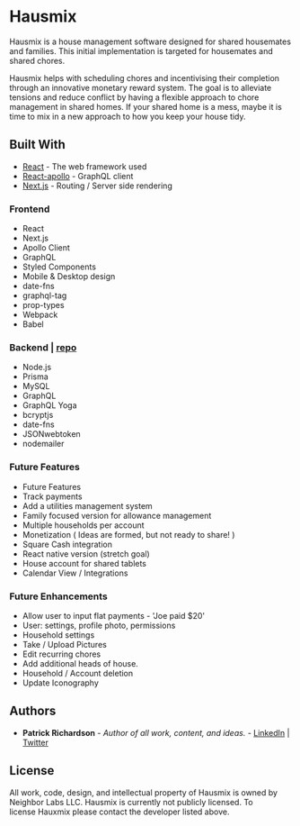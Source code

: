 # Hausmix

Hausmix is a house management software designed for shared housemates and families. This initial implementation is targeted for housemates and shared chores.

Hausmix helps with scheduling chores and incentivising their completion through an innovative monetary reward system. The goal is to alleviate tensions and reduce conflict by having a flexible approach to chore management in shared homes. If your shared home is a mess, maybe it is time to mix in a new approach to how you keep your house tidy.

## Built With

- [React](https://reactjs.org/) - The web framework used
- [React-apollo](https://apollographql.com/docs/react/) - GraphQL client
- [Next.js](https://nextjs.org/) - Routing / Server side rendering

### Frontend

- React
- Next.js
- Apollo Client
- GraphQL
- Styled Components
- Mobile & Desktop design
- date-fns
- graphql-tag
- prop-types
- Webpack
- Babel

### Backend | [repo](https://github.com/setfloat/hausmix_node)

- Node.js
- Prisma
- MySQL
- GraphQL
- GraphQL Yoga
- bcryptjs
- date-fns
- JSONwebtoken
- nodemailer

### Future Features

- Future Features
- Track payments
- Add a utilities management system
- Family focused version for allowance management
- Multiple households per account
- Monetization ( Ideas are formed, but not ready to share! )
- Square Cash integration
- React native version (stretch goal)
- House account for shared tablets
- Calendar View / Integrations

### Future Enhancements

- Allow user to input flat payments - 'Joe paid \$20'
- User: settings, profile photo, permissions
- Household settings
- Take / Upload Pictures
- Edit recurring chores
- Add additional heads of house.
- Household / Account deletion
- Update Iconography

## Authors

- **Patrick Richardson** - _Author of all work, content, and ideas._ - [LinkedIn](https://linkedin.com/in/setfloat) | [Twitter](https://twitter.com/setfloat)

## License

All work, code, design, and intellectual property of Hausmix is owned by Neighbor Labs LLC. Hausmix is currently not publicly licensed. To license Hauxmix please contact the developer listed above.
